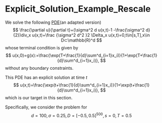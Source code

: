 # Explicit_Solution_Example_Rescale

We solve the following [PDE](https://arxiv.org/abs/1708.03223)(an adapted version)
$$
\frac{\partial u}{\partial t}+(\sigma^2 d u(x,t)-1 -\frac{\sigma^2 d}{2})div_x u(x,t)+\frac {\sigma^2 d^2 }2 \Delta_x u(x,t)=0,t\in[s,T],x\in D⊂\mathbb{R}^d
$$
whose terminal condition is given by
$$
u(x,0)=g(x):=\frac{\exp(T+\frac{1}{d}\sum^d_{i=1}x_i)}{1+\exp(T+\frac{1}{d}\sum^d_{i=1}x_i)},
$$
without any boundary constraints.



This PDE has an explicit solution at time $t$
$$
u(x,t)=\frac{\exp(t+\frac{1}{d}\sum^d_{i=1}x_i)}{1+\exp(t+\frac{1}{d}\sum^d_{i=1}x_i)},
$$
which is our target in this section.



Specifically, we consider the problem for
$$
d=100,σ=0.25,
D=[-0.5,0.5]^{500},
s=0,T=0.5
$$
